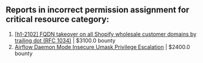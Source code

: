 ## Reports in incorrect permission assignment for critical resource category:
1. [[h1-2102] FQDN takeover on all Shopify wholesale customer domains by trailing dot (RFC 1034)](https://hackerone.com/reports/1086108) | $3100.0 bounty
2. [Airflow Daemon Mode Insecure Umask Privilege Escalation](https://hackerone.com/reports/1690093) | $2400.0 bounty